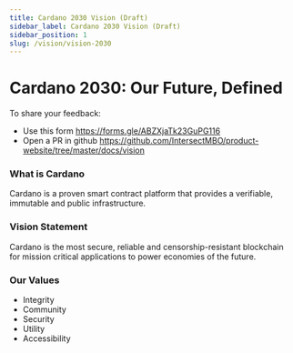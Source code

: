 ```yaml
---
title: Cardano 2030 Vision (Draft)
sidebar_label: Cardano 2030 Vision (Draft)
sidebar_position: 1
slug: /vision/vision-2030
---
```


# Cardano 2030: Our Future, Defined

To share your feedback:
- Use this form https://forms.gle/ABZXjaTk23GuPG116
- Open a PR in github https://github.com/IntersectMBO/product-website/tree/master/docs/vision

### What is Cardano

Cardano is a proven smart contract platform that provides
a verifiable, immutable and public infrastructure.

### Vision Statement

Cardano is the most secure, reliable and censorship-resistant
blockchain for mission critical applications to power economies
of the future.

### Our Values

* Integrity
* Community
* Security
* Utility
* Accessibility
